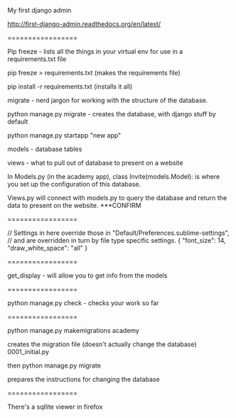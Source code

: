 My first django admin

http://first-django-admin.readthedocs.org/en/latest/

=================

Pip freeze - lists all the things in your virtual env for use in a requirements.txt file

pip freeze > requirements.txt (makes the requirements file)

pip install -r requirements.txt (installs it all)

migrate - nerd jargon for working with the structure of the database. 

python manage.py migrate - creates the database, with django stuff by default

python manage.py startapp "new app"

models - database tables

views - what to pull out of database to present on a website


In Models.py (in the academy app), class Invite(models.Model): is where you set up the configuration of this database.

Views.py will connect with models.py to query the database and return the data to present on the website. ***CONFIRM

=================

// Settings in here override those in "Default/Preferences.sublime-settings",
// and are overridden in turn by file type specific settings.
{
	"font_size": 14,
	"draw_white_space": "all"
}

=================

get_display - will allow you to get info from the models

=================

python manage.py check - checks your work so far

=================

python manage.py makemigrations academy

creates the migration file (doesn't actually change the database) 0001_initial.py

then python manage.py migrate

prepares the instructions for changing the database

=================

There's a sqllite viewer in firefox

